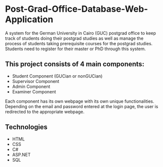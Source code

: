 # Post-Grad-Office-Database-Web-Application
A system for the German University in Cairo (GUC) postgrad office to keep track of students doing their postgrad studies as well as manage the process of students taking prerequisite courses for the postgrad studies. Students need to register for their master or PhD through this system.
## This project consists of 4 main components:
- Student Component (GUCian or nonGUCian)
- Supervisor Component
- Admin Component
- Examiner Component

Each component has its own webpage with its own unique functionalities. Depending on the email and password entered at the login page, the user is redirected to the appropriate webpage.
## Technologies
- HTML
- CSS
- C#
- ASP.NET
- SQL
